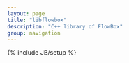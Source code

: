 ```yaml
---
layout: page
title: "libflowbox"
description: "C++ library of FlowBox"
group: navigation
---
```

{% include JB/setup %}
